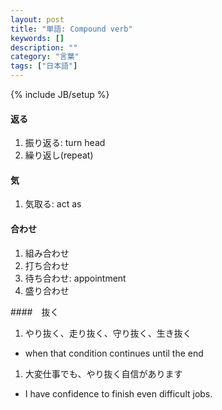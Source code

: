 ```yaml
---
layout: post
title: "単語: Compound verb"
keywords: []
description: ""
category: "言葉"
tags: ["日本語"]
---
```

{% include JB/setup %}

#### 返る
1. 振り返る: turn head
2. 繰り返し(repeat)

#### 気
1. 気取る: act as


#### 合わせ
1. 組み合わせ
2. 打ち合わせ
3. 待ち合わせ: appointment
4. 盛り合わせ

####　抜く
1. やり抜く、走り抜く、守り抜く、生き抜く
- when that condition continues until the end

1. 大変仕事でも、やり抜く自信があります
- I have confidence to finish even difficult jobs.

